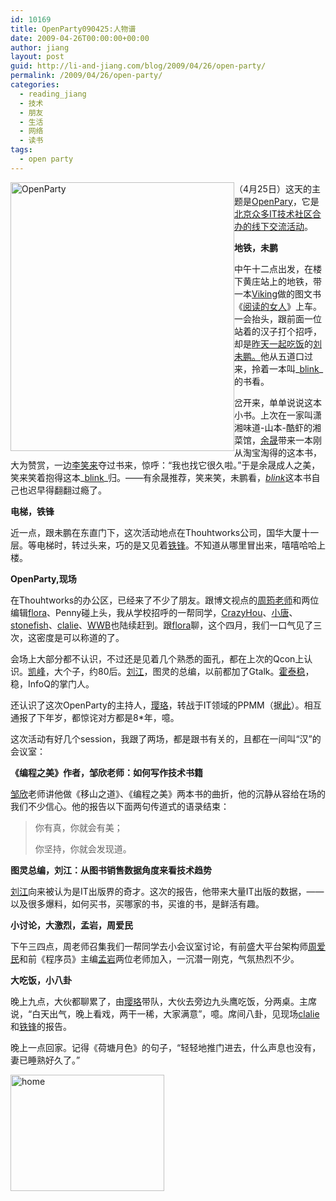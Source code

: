 ```yaml
---
id: 10169
title: OpenParty090425:人物谱
date: 2009-04-26T00:00:00+00:00
author: jiang
layout: post
guid: http://li-and-jiang.com/blog/2009/04/26/open-party/
permalink: /2009/04/26/open-party/
categories:
  - reading_jiang
  - 技术
  - 朋友
  - 生活
  - 网络
  - 读书
tags:
  - open party
---
```

[<img title="OpenParty" style="border-top-width: 0px; display: inline; border-left-width: 0px; border-bottom-width: 0px; margin: 0px; border-right-width: 0px" height="430" alt="OpenParty" src="http://li-and-jiang.com/blog/wp-content/uploads/2009/04/openparty-thumb.jpg" width="358" align="left" border="0" />](http://li-and-jiang.com/blog/wp-content/uploads/2009/04/openparty.jpg) 

（4月25日）这天的主题是<a href="http://www.beijing-open-party.org/" target="_blank">OpenPary</a>，它是<a href="http://www.beijing-open-party.org/index.php/about" target="_blank">北京众多IT技术社区合办的线下交流活动</a>。

**地铁，未鹏**

中午十二点出发，在楼下黄庄站上的地铁，带一本<a href="http://www.douban.com/people/vikingbook/notes" target="_blank">Viking</a>做的图文书《<a href="http://www.douban.com/subject/3598301/?i=1" target="_blank">阅读的女人</a>》上车。一会抬头，跟前面一位站着的汉子打个招呼，却是<a href="http://li-and-jiang.com/blog/2009/04/24/sketch/" target="_blank">昨天一起吃饭</a>的<a href="http://mindhacks.cn/" target="_blank">刘未鹏。</a>他从五道口过来，拎着一本叫_<a href="http://www.douban.com/subject/1291535/?i=5" target="_blank">blink</a>_的书看。

岔开来，单单说说这本小书。上次在一家叫潇湘味道-山本-酷虾的湘菜馆，<a href="http://www.luanxiang.org/blog/" target="_blank">余晟</a>带来一本刚从淘宝淘得的这本书，大为赞赏，一边<a href="http://www.xiaolai.net/" target="_blank">李笑来</a>夺过书来，惊呼：“我也找它很久啦。”于是余晟成人之美，笑来笑着抱得这本_<a href="http://www.douban.com/subject/1291535/?i=5" target="_blank">blink</a>_归。——有余晟推荐，笑来笑，未鹏看，<a href="http://www.douban.com/subject/1291535/?i=5" target="_blank"><em>blink</em></a>这本书自己也迟早得翻翻过瘾了。

**电梯，铁锋**

近一点，跟未鹏在东直门下，这次活动地点在Thouhtworks公司，国华大厦十一层。等电梯时，转过头来，巧的是又见着<a href="http://joylite.spaces.live.com" target="_blank">铁锋</a>。不知道从哪里冒出来，嘻嘻哈哈上楼。

**OpenParty,现场**

在Thouhtworks的办公区，已经来了不少了朋友。跟博文视点的<a href="http://yeka.blogbus.com/" target="_blank">周筠老师</a>和两位编辑<a href="http://floramay13.blogbus.com/" target="_blank">flora</a>、Penny碰上头，我从学校招呼的一帮同学，<a href="http://lpoin.spaces.live.com/" target="_blank">CrazyHou</a>、<a href="http://cubbyvivi.spaces.live.com/blog/" target="_blank">小唐</a>、<a href="http://stonefish9.blogbus.com" target="_blank">stonefish</a>、<a href="http://clalietsin.spaces.live.com/" target="_blank">clalie</a>、<a href="http://terry-pekingssm.spaces.live.com/" target="_blank">WWB</a>也陆续赶到。跟<a href="http://floramay13.blogbus.com/" target="_blank">flora</a>聊，这个四月，我们一口气见了三次，这密度是可以称道的了。

会场上大部分都不认识，不过还是见着几个熟悉的面孔，都在上次的Qcon上认识。<a href="http://toafu.blogbus.com/" target="_blank">凯峰</a>，大个子，约80后。<a href="http://blog.csdn.net/turingbook" target="_blank">刘江</a>，图灵的总编，以前都加了Gtalk。<a href="http://blog.csdn.net/futurelight/" target="_blank">霍泰稳</a>，稳，InfoQ的掌门人。

还认识了这次OpenParty的主持人，<a href="http://www.nidayede.cn/" target="_blank">璎珞</a>，转战于IT领域的PPMM（据<a href="http://www.beijing-open-party.org/index.php/about" target="_blank">此</a>）。相互通报了下年岁，都惊诧对方都是8*年，噫。

这次活动有好几个session，我跟了两场，都是跟书有关的，且都在一间叫“汉”的会议室：

**《编程之美》作者，邹欣老师：如何写作技术书籍**

<a href="http://yishan.cc/blogs/default.aspx" target="_blank">邹欣</a>老师讲他做《移山之道》、《编程之美》两本书的曲折，他的沉静从容给在场的我们不少信心。他的报告以下面两句传道式的语录结束：

> 你有真，你就会有美；
> 
> 你坚持，你就会发现道。

**图灵总编，刘江：从图书销售数据角度来看技术趋势**

<a href="http://blog.csdn.net/turingbook" target="_blank">刘江</a>向来被认为是IT出版界的奇才。这次的报告，他带来大量IT出版的数据，——以及很多爆料，如何买书，买哪家的书，买谁的书，是鲜活有趣。

**小讨论，大激烈，孟岩，周爱民**

下午三四点，周老师召集我们一帮同学去小会议室讨论，有前盛大平台架构师<a href="http://aimingoo.spaces.live.com/" target="_blank">周爱民</a>和前《程序员》主编<a href="http://blog.csdn.net/myan" target="_blank">孟岩</a>两位老师加入，一沉潜一刚克，气氛热烈不少。

**大吃饭，小八卦**

晚上九点，大伙都聊累了，由<a href="http://www.nidayede.cn/" target="_blank">璎珞</a>带队，大伙去旁边九头鹰吃饭，分两桌。主席说，“白天出气，晚上看戏，两干一稀，大家满意”，噫。席间八卦，见现场<a href="http://clalietsin.spaces.live.com/blog/cns!3D66D8AD41E2D498!273.entry" target="_blank">clalie</a>和<a href="http://joylite.spaces.live.com/Blog/cns!FB1E8C3018F1D73A!778.entry" target="_blank">铁锋</a>的报告。

晚上一点回家。记得《荷塘月色》的句子，“轻轻地推门进去，什么声息也没有，妻已睡熟好久了。”

[<img title="home" style="border-right: 0px; border-top: 0px; display: inline; border-left: 0px; border-bottom: 0px" height="186" alt="home" src="http://li-and-jiang.com/blog/wp-content/uploads/2009/04/home-thumb.jpg" width="246" border="0" />](http://li-and-jiang.com/blog/wp-content/uploads/2009/04/home.jpg)